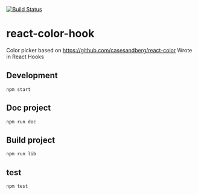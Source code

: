 [![Build Status](https://travis-ci.com/maximilianoh/react-color-hook.svg?branch=master)](https://travis-ci.com/maximilianoh/react-color-hook)

# react-color-hook
Color picker based on https://github.com/casesandberg/react-color
Wrote in React Hooks



## Development
    npm start
    

## Doc project
    npm run doc



## Build project
    npm run lib
    
    

## test
    npm test   
    
    
